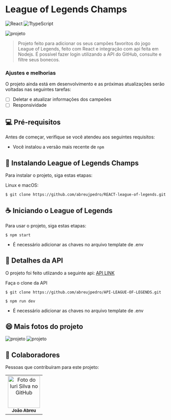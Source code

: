 # League of Legends Champs

![React](https://camo.githubusercontent.com/ab4c3c731a174a63df861f7b118d6c8a6c52040a021a552628db877bd518fe84/68747470733a2f2f696d672e736869656c64732e696f2f62616467652f72656163742d2532333230323332612e7376673f7374796c653d666f722d7468652d6261646765266c6f676f3d7265616374266c6f676f436f6c6f723d253233363144414642)
![TtypeScript](https://camo.githubusercontent.com/ee71fcc1aa3d059265517741dffc4161922fd744377e7a5f07c43381d0aa9aac/68747470733a2f2f696d672e736869656c64732e696f2f62616467652f747970657363726970742d2532333030374143432e7376673f7374796c653d666f722d7468652d6261646765266c6f676f3d74797065736372697074266c6f676f436f6c6f723d7768697465)


<img src="https://user-images.githubusercontent.com/78066198/156949783-f15ab27c-b7f3-475e-8737-9097c09d2eec.png" alt="projeto">

> Projeto feito para adicionar os seus campões favoritos do jogo League of Legends, feito com React e integração com api feita em Nodejs.
> É possível fazer login utilizando a API do GitHub, consulte e filtre seus bonecos.

### Ajustes e melhorias

O projeto ainda está em desenvolvimento e as próximas atualizações serão voltadas nas seguintes tarefas:

- [ ] Deletar e atualizar informações dos campeões
- [ ] Responsividade

## 💻 Pré-requisitos

Antes de começar, verifique se você atendeu aos seguintes requisitos:
* Você instalou a versão mais recente de `npm`

## 🚀 Instalando League of Legends Champs

Para instalar o projeto, siga estas etapas:

Linux e macOS:
```
$ git clone https://github.com/abreujpedro/REACT-league-of-legends.git
```

## ☕ Iniciando o League of Legends

Para usar o projeto, siga estas etapas:

```
$ npm start
```

* É necessário adicionar as chaves no arquivo template de .env

## 📝 Detalhes da API

O projeto foi feito utlizando a seguinte api: [API LINK](https://github.com/abreujpedro/API-LEAGUE-OF-LEGENDS)

Faça o clone da API

```
$ git clone https://github.com/abreujpedro/API-LEAGUE-OF-LEGENDS.git

$ npm run dev

```
* É necessário adicionar as chaves no arquivo template de .env


## 😄 Mais fotos do projeto

<img src="https://user-images.githubusercontent.com/78066198/156948754-740a9413-eaa6-4eed-8886-42b8ee77aac1.png" alt="projeto">
<img src="https://user-images.githubusercontent.com/78066198/156949788-cf6f5619-bb4a-4ff9-b718-5a73c61c2d88.png" alt="projeto">

## 🤝 Colaboradores

Pessoas que contribuíram para este projeto:

<table>
  <tr>
    <td align="center">
      <a href="#">
        <img src="https://avatars.githubusercontent.com/u/78066198?v=4" width="100px;" alt="Foto do Iuri Silva no GitHub"/><br>
        <sub>
          <b>João Abreu</b>
        </sub>
      </a>
    </td>
</table>
